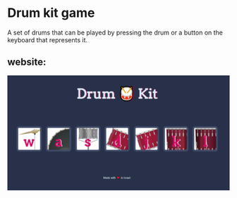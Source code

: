 <h1>Drum kit game</h1>
<p>A set of drums that can be played by pressing the drum or a button on the keyboard that represents it.</p>

<h2>website:</h2>
<p></p>
<img class="img2" src="images/site1.png">

